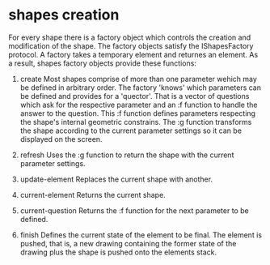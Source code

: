 # shapes creation

For every shape there is a factory object which controls the creation and modification of the shape. The factory objects satisfy the IShapesFactory protocol. A factory takes a temporary element and returnes an element. As a result, shapes factory objects provide these functions:

1. create
Most shapes comprise of more than one parameter wehich may be defined in arbitrary order. The factory 'knows' which parameters can be defined and provides for a 'quector'. That is a vector of questions which ask for the respective parameter and an :f function to handle the answer to the question. This :f function defines parameters respecting the shape's internal geometric constrains. The :g function transforms the shape according to the current parameter settings so it can be displayed on the screen.

2. refresh
Uses the :g function to return the shape with the current parameter settings.

3. update-element
Replaces the current shape with another.

4. current-element
Returns the current shape.

5. current-question
Returns the :f function for the next parameter to be defined.

6. finish
Defines the current state of the element to be final. The element is pushed, that is, a new drawing containing the former state of the drawing plus the shape is pushed onto the elements stack.


